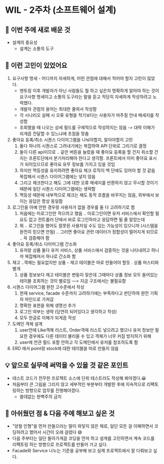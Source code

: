 # WIL - 2주차 (소프트웨어 설계)

## 🧠 이번 주에 새로 배운 것
- 설계의 중요성
  - 설계는 소통의 도구

## 💭 이런 고민이 있었어요
1. 요구사항 명세 - 어디까지 자세하게, 어떤 관점에 대해서 적어야 할지 고민이 많았다.
   - 멘토링 이후 개발자가 아닌 사람들도 뭘 하고 싶은지 명확하게 알아야 하는 것이 요구사항 명세이고 소통의 도구라는 말을 듣고 적당히 자세하게 작성하려고 노력했다.
   - 개발자 관점의 용어는 최대한 줄여서 작성함
   - 각 시나리오 실패 시 오류 유형을 적기보다는 사용자가 마주칠 안내 메세지를 작성함
   - 조회했을 때 나오는 상세 필드를 구체적으로 작성하지는 않음 -> 대략 이해가 되게끔 전달할 수 있느냐에 초점을 맞춤
2. 좋아요 등록/취소 시퀀스 다이어그램을 나눠야할지, 말아야할지 고민
    1. 둘다 하나의 시퀀스로 그려내기에는 복잡하여 API 단위로 그리기로 결정
    2. 둘이 다른 api이므로 .. 같은 버튼을 눌렀을 때 좋아요 등록을 할 건지 취소할 건지는 프론트단에서 분기처리해야 한다고 생각함. 프론트에서 이미 좋아요 표시가 되어있으므로 좋아요 유무 정보를 가지고 있을 것임
    3. 하지만 멱등성을 유지하려면 좋아요 체크 로직이 백 단에도 있어야 할 것 같음 복잡해서 시퀀스 다이어그램에는 넣지 않음
    4. 그리고 체크한다고 해도 그에 대한 오류 메세지를 반환하지 않고 무시할 것이기 때문에 일단 시퀀스 다이어그램에는 생략함
    5. 멱등성 때문에 내부적으로 체크는 해도 동작 흐름을 바꾸지는 않음, 외부에서 보이는 응답은 항상 동일함
3. 로그인을 아예 안한 경우랑 사용자가 없을 경우를 둘 다 고려하기로 함
    1. 처음에는 미로그인만 적으려고 했음 .. 미로그인이면 유저 서비스에서 확인할 필요도 없고 컨트롤러 단에서 바로 로그인하라고 응답하면 될 줄 알았는데
    2. 뭐 .. 로그인을 했어도 잘못된 사용자일 수도 있는 가능성이 있으니까 (시스템을 완전히 믿으면 안됨) .. 그러면 좋아요 관련 데이터가 정합성이 떨어지게 되므로 .. 꼭 검증해야 함
4. 좋아요 등록/취소 다이어그램 간소화
    1. 유저랑 상품 둘다 유저 서비스, 상품 서비스에서 검증하는 것을 나타내려고 하니까 복잡해져서 하나로 간소화 함
5. 재고 ..객체는 필요없지만 상품 - 재고 테이블은 따로 만들어야 할듯 . 상품 마스터와 별개
    1. 상품 정보보다 재고 테이블은 변동이 잦은데 그때마다 상품 정보 모두 들어있는 테이블 조회하는 것이 별로임 —> 지금 구조에서는 불필요함
6. 시퀀스 다이어그램 완전 고수준에서 작성
    1. 현재 service, facade 수준까지 고려하기에는 부족하다고 판단하여 완전 기획자 마인드로 가져감
    2. 명확한 표현을 위해 생명선 추가
    3. 로그인 여부는 생략 (당연히 되어있다고 생각하고 작성)
    4. 모두 한글로 이해가 되게끔 작성
7. 도메인 객체 설계
    1. user안에 Like객체 리스트, Order객체 리스트 넣으려고 했으나 유저 정보만 필요한 경우에도 다른 데이터 불러올 수 있고 객체가 너무 커짐 방지하기 위해
    2. user에 연관 필드 포함 안하고 각 도메인에서 유저를 참조하도록 함
8. ERD 에서 point랑 stock에 대한 테이블을 따로 만들지 않음


## 💡 앞으로 실무에 써먹을 수 있을 것 같은 포인트
- 테스트 코드가 전무한 프로젝트 소스에 단위 테스트라도 작성해 봐야겠다.😀
- 처음부터 큰 그림을 그리지 않고 세부적인 부분부터 개발한 후에 지속적으로 리팩토링하는 방향으로 업무를 진행해야겠다.
  - 쓸데없는 완벽주의 금지

## 🤔 아쉬웠던 점 & 다음 주에 해보고 싶은 것
- "양철 인형"을 먼저 만들으라는 말이 와닿지 않은 채로, 일단 모든 걸 이해하면서 코딩하려고 했어서 시간이 오래 걸렸다 😅
- 다음 주부터는 일단 돌아가게끔 코딩을 먼저 하고 설계를 고민하면서 계속 코드를 리팩토링 하는 방향으로 프로젝트를 만들어 가고 싶다.
- Facade와 Service 나누는 기준을 공부해 보고 실제 프로젝트에서 잘 다뤄보고 싶다. 
